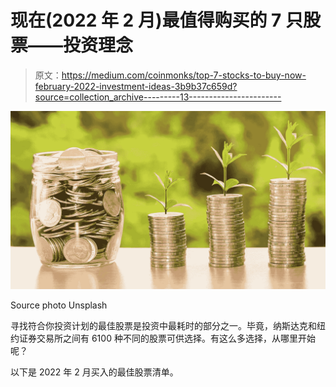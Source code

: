 # 现在(2022 年 2 月)最值得购买的 7 只股票——投资理念

> 原文：<https://medium.com/coinmonks/top-7-stocks-to-buy-now-february-2022-investment-ideas-3b9b37c659d?source=collection_archive---------13----------------------->

![](img/967b41ea3c17ad23057f8f483e1b68fa.png)

Source photo Unsplash

寻找符合你投资计划的最佳股票是投资中最耗时的部分之一。毕竟，纳斯达克和纽约证券交易所之间有 6100 种不同的股票可供选择。有这么多选择，从哪里开始呢？

以下是 2022 年 2 月买入的最佳股票清单。